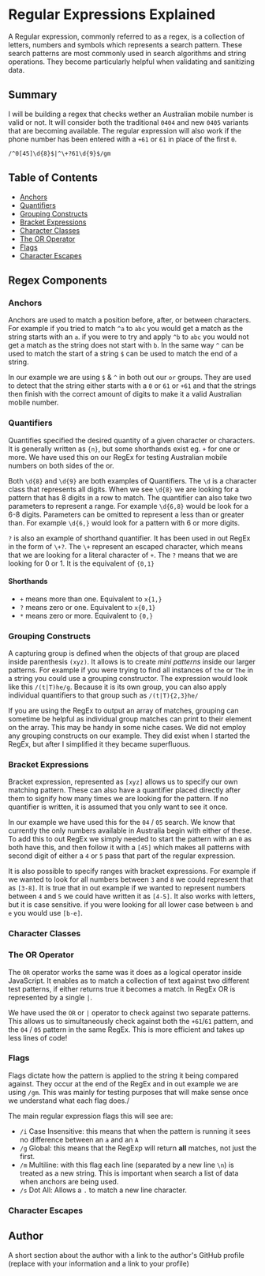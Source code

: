# Regular Expressions Explained

A Regular expression, commonly referred to as a regex, is a collection of letters, numbers and symbols which represents a search pattern. These search patterns are most commonly used in search algorithms and string operations. They become particularly helpful when validating and sanitizing data.

## Summary

I will be building a regex that checks wether an Australian mobile number is valid or not. It will consider both the traditional `0404` and new `0405` variants that are becoming available. The regular expression will also work if the phone number has been entered with a `+61` or `61` in place of the first `0`.

```
/^0[45]\d{8}$|^\+?61\d{9}$/gm
```

## Table of Contents

- [Anchors](#anchors)
- [Quantifiers](#quantifiers)
- [Grouping Constructs](#grouping-constructs)
- [Bracket Expressions](#bracket-expressions)
- [Character Classes](#character-classes)
- [The OR Operator](#the-or-operator)
- [Flags](#flags)
- [Character Escapes](#character-escapes)

## Regex Components

### Anchors

Anchors are used to match a position before, after, or between characters. For example if you tried to match `^a` to `abc` you would get a match as the string starts with an `a`. if you were to try and apply `^b` to `abc` you would not get a match as the string does not start with `b`. In the same way `^` can be used to match the start of a string `$` can be used to match the end of a string.

In our example we are using `$` & `^` in both out our `or` groups. They are used to detect that the string either starts with a `0` or `61` or `+61` and that the strings then finish with the correct amount of digits to make it a valid Australian mobile number.

### Quantifiers

Quantifies specified the desired quantity of a given character or characters. It is generally written as `{n}`, but some shorthands exist eg. `+` for one or more. We have used this on our RegEx for testing Australian mobile numbers on both sides of the or.

Both `\d{8}` and `\d{9}` are both examples of Quantifiers. The `\d` is a character class that represents all digits. When we see `\d{8}` we are looking for a pattern that has 8 digits in a row to match. The quantifier can also take two parameters to represent a range. For example `\d{6,8}` would be look for a 6-8 digits. Parameters can be omitted to represent a less than or greater than. For example `\d{6,}` would look for a pattern with 6 or more digits.

`?` is also an example of shorthand quantifier. It has been used in out RegEx in the form of `\+?`. The `\+` represent an escaped character, which means that we are looking for a literal character of `+`. The `?` means that we are looking for 0 or 1. It is the equivalent of `{0,1}`

#### Shorthands

- `+` means more than one. Equivalent to `x{1,}`
- `?` means zero or one. Equivalent to `x{0,1}`
- `*` means zero or more. Equivalent to `{0,}`

### Grouping Constructs

A capturing group is defined when the objects of that group are placed inside parenthesis `(xyz)`. It allows is to create _mini patterns_ inside our larger patterns. For example if you were trying to find all instances of `the` or `The` in a string you could use a grouping constructor. The expression would look like this `/(t|T)he/g`. Because it is its own group, you can also apply individual quantifiers to that group such as
`/(t|T){2,3}he/`

If you are using the RegEx to output an array of matches, grouping can sometime be helpful as individual group matches can print to their element on the array. This may be handy in some niche cases. We did not employ any grouping constructs on our example. They did exist when I started the RegEx, but after I simplified it they became superfluous.

### Bracket Expressions

Bracket expression, represented as `[xyz]` allows us to specify our own matching pattern. These can also have a quantifier placed directly after them to signify how many times we are looking for the pattern. If no quantifier is written, it is assumed that you only want to see it once.

In our example we have used this for the `04` / `05` search. We know that currently the only numbers available in Australia begin with either of these. To add this to out RegEx we simply needed to start the pattern with an `0` as both have this, and then follow it with a `[45]` which makes all patterns with second digit of either a `4` or `5` pass that part of the regular expression.

It is also possible to specify ranges with bracket expressions. For example if we wanted to look for all numbers between `3` and `8` we could represent that as `[3-8]`. It is true that in out example if we wanted to represent numbers between `4` and `5` we could have written it as `[4-5]`. It also works with letters, but it is case sensitive. if you were looking for all lower case between `b` and `e` you would use `[b-e]`.

### Character Classes

### The OR Operator

The `OR` operator works the same was it does as a logical operator inside JavaScript. It enables as to match a collection of text against two different test patterns, if either returns true it becomes a match. In RegEx OR is represented by a single `|`.

We have used the `OR` or `|` operator to check against two separate patterns. This allows us to simultaneously check against both the `+61`/`61` pattern, and the `04` / `05` pattern in the same RegEx. This is more efficient and takes up less lines of code!

### Flags

Flags dictate how the pattern is applied to the string it being compared against. They occur at the end of the RegEx and in out example we are using `/gm`. This was mainly for testing purposes that will make sense once we understand what each flag does./

The main regular expression flags this will see are:

- `/i` Case Insensitive: this means that when the pattern is running it sees no difference between an `a` and an `A`
- `/g` Global: this means that the RegExp will return **all** matches, not just the first.
- `/m` Multiline: with this flag each line (separated by a new line `\n`) is treated as a new string. This is important when search a list of data when anchors are being used.
- `/s` Dot All: Allows a `.` to match a new line character.

### Character Escapes

## Author

A short section about the author with a link to the author's GitHub profile (replace with your information and a link to your profile)
